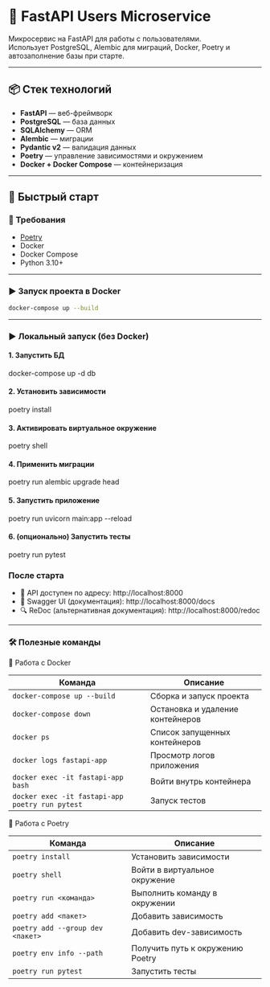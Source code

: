 # 🚀 FastAPI Users Microservice

Микросервис на FastAPI для работы с пользователями.  
Использует PostgreSQL, Alembic для миграций, Docker, Poetry и автозаполнение базы при старте.

---

## 📦 Стек технологий

- **FastAPI** — веб-фреймворк
- **PostgreSQL** — база данных
- **SQLAlchemy** — ORM
- **Alembic** — миграции
- **Pydantic v2** — валидация данных
- **Poetry** — управление зависимостями и окружением
- **Docker + Docker Compose** — контейнеризация

---

## 🚀 Быстрый старт

### 🔧 Требования

- [Poetry](https://python-poetry.org/docs/#installation)
- Docker
- Docker Compose
- Python 3.10+

---

### ▶️ Запуск проекта в Docker

```bash
docker-compose up --build
```
---

### ▶️ Локальный запуск (без Docker)

#### 1. Запустить БД
docker-compose up -d db

#### 2. Установить зависимости
poetry install

#### 3. Активировать виртуальное окружение
poetry shell

#### 4. Применить миграции
poetry run alembic upgrade head

#### 5. Запустить приложение
poetry run uvicorn main:app --reload

#### 6. (опционально) Запустить тесты
poetry run pytest


### После старта

- 📌 API доступен по адресу: http://localhost:8000
- 📄 Swagger UI (документация): http://localhost:8000/docs
- 🔍 ReDoc (альтернативная документация): http://localhost:8000/redoc

---
### 🛠 Полезные команды
🔧 Работа с Docker

| Команда                              | Описание                         |
|--------------------------------------|----------------------------------|
| `docker-compose up --build`         | Сборка и запуск проекта          |
| `docker-compose down`               | Остановка и удаление контейнеров |
| `docker ps`                         | Список запущенных контейнеров    |
| `docker logs fastapi-app`          | Просмотр логов приложения        |
| `docker exec -it fastapi-app bash` | Войти внутрь контейнера          |
| `docker exec -it fastapi-app poetry run pytest` | Запуск тестов                    |

🔧 Работа с Poetry

| Команда                            | Описание                         |
|------------------------------------|----------------------------------|
| `poetry install`                  | Установить зависимости           |
| `poetry shell`                    | Войти в виртуальное окружение    |
| `poetry run <команда>`           | Выполнить команду в окружении    |
| `poetry add <пакет>`             | Добавить зависимость             |
| `poetry add --group dev <пакет>` | Добавить dev-зависимость         |
| `poetry env info --path` | Получить путь к окружению Poetry |
| `poetry run pytest` | Запустить тесты                  |